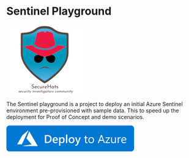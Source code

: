 # Sentinel Playground

![logo](./media/securehats-layers-200x.png)

The Sentinel playground is a project to deploy an initial Azure Sentinel environment pre-provisioned with sample data. 
This to speed up the deployment for Proof of Concept and demo scenarios.

[![Deploy To Azure](https://raw.githubusercontent.com/Azure/azure-quickstart-templates/master/1-CONTRIBUTION-GUIDE/images/deploytoazure.svg?sanitize=true)](https://portal.azure.com/#create/Microsoft.Template/createUIDefinitionUri/https%3A%2F%2Fraw.githubusercontent.com%2FSecureHats%2FSentinel-playground%2Ffeature%2FARM-Templates%2FARM-Templates%2FUiDefinitionLa.json/uri/https%3A%2F%2Fraw.githubusercontent.com%2FSecureHats%2FSentinel-playground%2Ffeature%2FARM-Templates%2FARM-Templates%2Fdeploy-v2.json)
